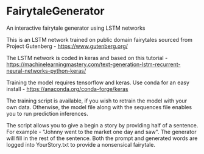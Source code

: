 # FairytaleGenerator
An interactive fairytale generator using LSTM networks

This is an LSTM network trained on public domain fairytales sourced from Project Gutenberg -  https://www.gutenberg.org/

The LSTM network is coded in keras and based on this tutorial - https://machinelearningmastery.com/text-generation-lstm-recurrent-neural-networks-python-keras/

Training the model requires tensorflow and keras. Use conda for an easy install - https://anaconda.org/conda-forge/keras

The training script is available, if you wish to retrain the model with your own data. Otherwise, the model file along with the sequences file enables you to run prediction inferences.

The script allows you to give a begin a story by providing half of a sentence. For example - "Johnny went to the market one day and saw". The generator will fill in the rest of the sentence. Both the prompt and generated words are logged into YourStory.txt to provide a nonsensical fairytale.
